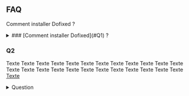 ## FAQ

<a id="Q1"></a> Comment installer Dofixed ?

<details markdown="1">
    <summary>### [Comment installer Dofixed](#Q1) ?</summary>
    <p>
        En utilisant [ce lien](https://github.com/dofixed/dofixed-install/archive/master.zip) vous obtiendrez une archive contenant : 
        - un fichier .gitignore, que vous pouvez ... ignorer
        - un fichier version.xml vous indiquant la version de Dofixed que vous avez téléchargée
        - un fichier DofixedInstaller.exe
        
        En exécutant le DofixedInstaller, le processus d'installation se lancera, vous n'aurez plus qu'à suivre les instructions :)
    </p>
</details>

### Q2

Texte
Texte
Texte
Texte
Texte
Texte
Texte
Texte
Texte
Texte
Texte
Texte
Texte
Texte
Texte
Texte
Texte
Texte
Texte
Texte
Texte
Texte
Texte
Texte
[Texte](#Q1)
<details>
    <summary>Question</summary>
    <p>
        Lorem Ipsum
    </p>
</details>

